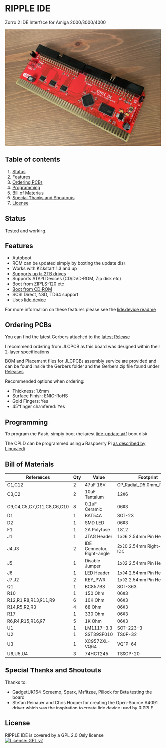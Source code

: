 # RIPPLE IDE

Zorro 2 IDE Interface for Amiga 2000/3000/4000

![PCB](Docs/RIPPLE.jpg?raw=True)

## Table of contents
1. [Status](#status)
2. [Features](#features)
3. [Ordering PCBs](#ordering-pcbs)
4. [Programming](#programming)
5. [Bill of Materials](#bill-of-materials)
6. [Special Thanks and Shoutouts](#special-thanks-and-shoutouts)
7. [License](#license)

## Status
Tested and working.

## Features
* Autoboot
* ROM can be updated simply by booting the update disk
* Works with Kickstart 1.3 and up
* [Supports up to 2TB drives](https://github.com/LIV2/lide.device/#large-drive-4gb-support)
* Supports ATAPI Devices (CD/DVD-ROM, Zip disk etc)
* Boot from ZIP/LS-120 etc
* [Boot from CD-ROM](https://github.com/LIV2/lide.device/#boot-from-cdrom)
* SCSI Direct, NSD, TD64 support
* Uses [lide.device](https://github.com/LIV2/lide.device)

For more information on these features please see the [lide.device readme](https://github.com/LIV2/lide.device/blob/master/README.md)

## Ordering PCBs
You can find the latest Gerbers attached to the [latest Release](https://github.com/LIV2/RIPPLE-IDE/releases)

I recommend ordering from JLCPCB as this board was designed within their 2-layer specifications  

BOM and Placement files for JLCPCBs assembly service are provided and can be found inside the Gerbers folder and the Gerbers.zip file found under [Releases](https://github.com/LIV2/RIPPLE-IDE/releases)

Recommended options when ordering:
* Thickness: 1.6mm
* Surface Finish: ENIG-RoHS
* Gold Fingers: Yes
* 45°finger chamfered: Yes

## Programming
To program the Flash, simply boot the latest [lide-update.adf](https://github.com/LIV2/lide.device/releases/latest) boot disk

The CPLD can be programmed using a Raspberry Pi [as described by LinuxJedi](https://linuxjedi.co.uk/2020/12/01/programming-xilinx-jtag-from-a-raspberry-pi/)

## Bill of Materials
|References|Qty|Value|Footprint|Link|
|----------|---|-----|---------|----|
|C1,C12|2|47uF 16V|CP_Radial_D5.0mm_P2.50mm|[Mouser](https://www.mouser.com/ProductDetail/667-ECE-A1CKA101)|
|C3,C2|2|10uF Tantalum|1206|[Mouser](https://www.mouser.com/ProductDetail/581-TAJA106K016R)|
|C9,C4,C5,C7,C11,C8,C6,C10|8|0.1uF Ceramic|0603|[Mouser](https://www.mouser.com/ProductDetail/187-CL10B104KA8NFNC)|
|D1|1|BAT54A|SOT-23|[Mouser](https://www.mouser.com/ProductDetail/621-BAT54A-F)|
|D2|1|SMD LED|0603|[Mouser](https://www.mouser.com/ProductDetail/710-150060VS75003)|
|F1|1|2A Polyfuse|1812|[Mouser](https://www.mouser.com/ProductDetail/652-MF-MSMF110/16-2)|
|J1|1|JTAG Header|1x06 2.54mm Pin Header||
|J4,J3|2|IDE Cennector, Right-angle|2x20 2.54mm Right-angle IDC|[Mouser](https://www.mouser.com/ProductDetail/517-30340-5002)|
|J5|1|Disable Jumper|1x02 2.54mm Pin Header||
|J6|1|LED Header|1x04 2.54mm Pin Header||
|J7,J2|2|KEY_PWR|1x02 2.54mm Pin Header||
|Q1|1|BC857BS|SOT-363|[Mouser](https://www.mouser.com/ProductDetail/621-BC857BS-13-F)|
|R10|1|150 Ohm|0603|[Mouser](https://www.mouser.com/ProductDetail/603-RC0603FR-10150RL)|
|R12,R1,R8,R13,R11,R9|6|10K Ohm|0603|[Mouser](https://www.mouser.com/ProductDetail/279-CRGH0603J10K)|
|R14,R5,R2,R3|4|68 Ohm|0603|[Mouser](https://www.mouser.com/ProductDetail/71-CRCW060368R0FKEB)|
|R17|1|330 Ohm|0603|[Mouser](https://www.mouser.com/ProductDetail/603-RT0603DRE07330RL)|
|R6,R4,R15,R16,R7|5|1K Ohm|0603|[Mouser](https://www.mouser.com/ProductDetail/603-RC0603JR-131KL)|
|U1|1|LM1117-3.3|SOT-223-3|[Mouser](https://www.mouser.com/ProductDetail/926-LM1117MP-3.3NOPB)|
|U2|1|SST39SF010|TSOP-32|[Mouser](https://www.mouser.com/ProductDetail/579-SST39010A554CWHE)|
|U3|1|XC9572XL-VQ64|VQFP-64|[Mouser](https://www.mouser.com/ProductDetail/217-C9572XL-10VQG64C)|
|U6,U5,U4|3|74HCT245|TSSOP-20|[Mouser](https://www.mouser.com/ProductDetail/595-SN74HCT245PWR)|

## Special Thanks and Shoutouts
Thanks to:
* GadgetUK164, Screemo, Sparx, Mafitzee, Pillock for Beta testing the board
* Stefan Reinauer and Chris Hooper for creating the Open-Source A4091 driver which was the inspiration to create lide.device used by RIPPLE

## License
RIPPLE IDE is covered by a GPL 2.0 Only license  
[![License: GPL v2](https://img.shields.io/badge/License-GPL_v2-blue.svg)](https://www.gnu.org/licenses/old-licenses/gpl-2.0.en.html)

